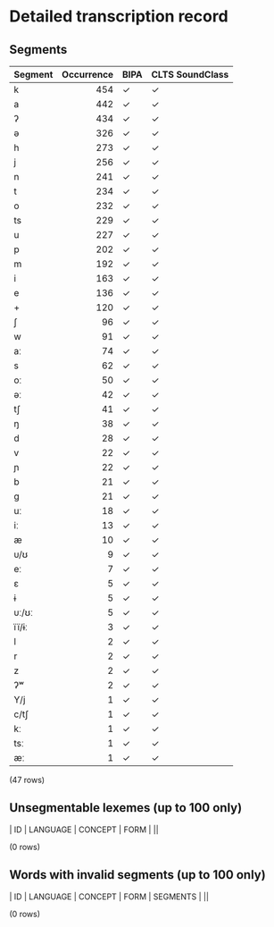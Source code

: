 
# Detailed transcription record

## Segments

| Segment | Occurrence | BIPA | CLTS SoundClass |
|:----------|-------------:|:-------|:------------------|
| k | 454 | ✓ | ✓ |
| a | 442 | ✓ | ✓ |
| ʔ | 434 | ✓ | ✓ |
| ə | 326 | ✓ | ✓ |
| h | 273 | ✓ | ✓ |
| j | 256 | ✓ | ✓ |
| n | 241 | ✓ | ✓ |
| t | 234 | ✓ | ✓ |
| o | 232 | ✓ | ✓ |
| ts | 229 | ✓ | ✓ |
| u | 227 | ✓ | ✓ |
| p | 202 | ✓ | ✓ |
| m | 192 | ✓ | ✓ |
| i | 163 | ✓ | ✓ |
| e | 136 | ✓ | ✓ |
| + | 120 | ✓ | ✓ |
| ʃ | 96 | ✓ | ✓ |
| w | 91 | ✓ | ✓ |
| aː | 74 | ✓ | ✓ |
| s | 62 | ✓ | ✓ |
| oː | 50 | ✓ | ✓ |
| əː | 42 | ✓ | ✓ |
| tʃ | 41 | ✓ | ✓ |
| ŋ | 38 | ✓ | ✓ |
| d | 28 | ✓ | ✓ |
| v | 22 | ✓ | ✓ |
| ɲ | 22 | ✓ | ✓ |
| b | 21 | ✓ | ✓ |
| g | 21 | ✓ | ✓ |
| uː | 18 | ✓ | ✓ |
| iː | 13 | ✓ | ✓ |
| æ | 10 | ✓ | ✓ |
| υ/ʊ | 9 | ✓ | ✓ |
| eː | 7 | ✓ | ✓ |
| ɛ | 5 | ✓ | ✓ |
| ɨ | 5 | ✓ | ✓ |
| υː/ʊː | 5 | ✓ | ✓ |
| ïï/ɨː | 3 | ✓ | ✓ |
| l | 2 | ✓ | ✓ |
| r | 2 | ✓ | ✓ |
| z | 2 | ✓ | ✓ |
| ʔʷ | 2 | ✓ | ✓ |
| Y/j | 1 | ✓ | ✓ |
| c/tʃ | 1 | ✓ | ✓ |
| kː | 1 | ✓ | ✓ |
| tsː | 1 | ✓ | ✓ |
| æː | 1 | ✓ | ✓ |

(47 rows)



## Unsegmentable lexemes (up to 100 only)

| ID | LANGUAGE | CONCEPT | FORM |
||

(0 rows)



## Words with invalid segments (up to 100 only)

| ID | LANGUAGE | CONCEPT | FORM | SEGMENTS |
||

(0 rows)


